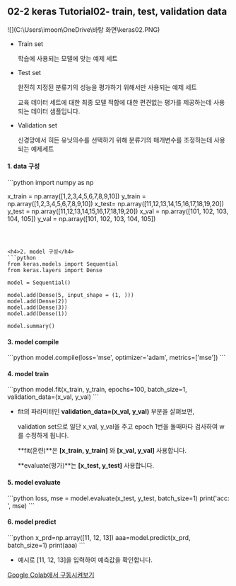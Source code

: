 <h2> 02-2 keras Tutorial02- train, test, validation data</h2>
![](C:\Users\imoon\OneDrive\바탕 화면\keras02.PNG)

- Train set

  학습에 사용되는 모델에 맞는 예제 세트

- Test set

  완전히 지정된 분류기의 성능을 평가하기 위해서만 사용되는 예제 세트

  교육 데이터 세트에 대한 최종 모델 적합에 대한 편견없는 평가를 제공하는데 사용되는 데이터 샘플입니다.

- Validation set

  신경망에서 히든 유닛의수를 선택하기 위해 분류기의 매개변수를 조정하는데 사용되는 예제세트

  

<h4>1. data 구성</h4>
```python
import numpy as np

x_train = np.array([1,2,3,4,5,6,7,8,9,10])
y_train = np.array([1,2,3,4,5,6,7,8,9,10])
x_test= np.array([11,12,13,14,15,16,17,18,19,20])
y_test = np.array([11,12,13,14,15,16,17,18,19,20])
x_val = np.array([101, 102, 103, 104, 105])
y_val = np.array([101, 102, 103, 104, 105])
```



<h4>2. model 구성</h4>
```python
from keras.models import Sequential
from keras.layers import Dense

model = Sequential()

model.add(Dense(5, input_shape = (1, )))
model.add(Dense(2))
model.add(Dense(3))
model.add(Dense(1))

model.summary()
```



<h4>3. model compile</h4>
```python
model.compile(loss='mse', optimizer='adam', metrics=['mse'])
```



<h4>4. model train</h4>
```python
model.fit(x_train, y_train, epochs=100, batch_size=1, validation_data=(x_val, y_val)
```

- fit의 파라미터인 **validation_data=(x_val, y_val)** 부분을 살펴보면,

  validation set으로 일단 x_val, y_val을 주고 epoch 1번을 돌때마다 검사하여 w를 수정하게 됩니다.

  **fit(훈련)**은 **[x_train, y_train]** 와 **[x_val, y_val]** 사용합니다.

  **evaluate(평가)**는 **[x_test, y_test]** 사용합니다.

   

<h4>5. model evaluate</h4>
```python
loss, mse = model.evaluate(x_test, y_test, batch_size=1)
print('acc: ', mse)
```



<h4>6. model predict</h4>
```python
x_prd=np.array([11, 12, 13])
aaa=model.predict(x_prd, batch_size=1)
print(aaa)
```

- 예시로 [11, 12, 13]을 입력하여 예측값을 확인합니다.



[Google Colab에서 구동시켜보기](https://colab.research.google.com/github/elbicuderri/keras_tutorial/blob/master/keras02-2_train_test_val.py)



